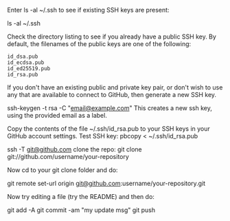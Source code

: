 

Enter ls -al ~/.ssh to see if existing SSH keys are present:

ls -al ~/.ssh

Check the directory listing to see if you already have a public SSH key.
By default, the filenames of the public keys are one of the following:

    id_dsa.pub
    id_ecdsa.pub
    id_ed25519.pub
    id_rsa.pub
    
If you don't have an existing public and private key pair, or don't wish to use any that are available to connect to GitHub, then generate a new SSH key.

ssh-keygen -t rsa -C "email@example.com"
This creates a new ssh key, using the provided email as a label.

Copy the contents of the file ~/.ssh/id_rsa.pub to your SSH keys in your GitHub account settings. Test SSH key:
pbcopy < ~/.ssh/id_rsa.pub

ssh -T git@github.com
clone the repo:
git clone git://github.com/username/your-repository

Now cd to your git clone folder and do:

git remote set-url origin git@github.com:username/your-repository.git

Now try editing a file (try the README) and then do:

git add -A
git commit -am "my update msg"
git push


